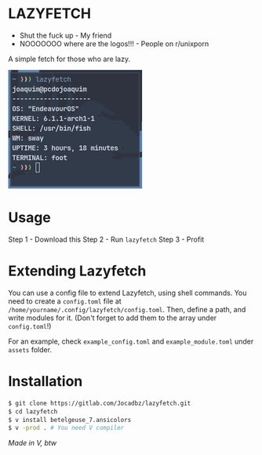 # LAZYFETCH

- Shut the fuck up - My friend
- NOOOOOOO where are the logos!!! - People on r/unixporn

A simple fetch for those who are lazy.

![Screenshot](assets/screenshot.png)

# Usage

Step 1 - Download this
Step 2 - Run `lazyfetch`
Step 3 - Profit

# Extending Lazyfetch

You can use a config file to extend Lazyfetch, using shell commands.
You need to create a `config.toml` file at `/home/yourname/.config/lazyfetch/config.toml`.
Then, define a path, and write modules for it. (Don't forget to add them to the array under `config.toml`!)

For an example, check `example_config.toml` and `example_module.toml` under `assets` folder.

# Installation

```bash
$ git clone https://gitlab.com/Jocadbz/lazyfetch.git
$ cd lazyfetch
$ v install betelgeuse_7.ansicolors
$ v -prod . # You need V compiler
```

*Made in V, btw*